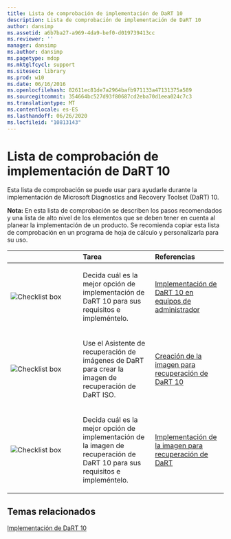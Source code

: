 ```yaml
---
title: Lista de comprobación de implementación de DaRT 10
description: Lista de comprobación de implementación de DaRT 10
author: dansimp
ms.assetid: a6b7ba27-a969-4da9-bef0-d019739413cc
ms.reviewer: ''
manager: dansimp
ms.author: dansimp
ms.pagetype: mdop
ms.mktglfcycl: support
ms.sitesec: library
ms.prod: w10
ms.date: 06/16/2016
ms.openlocfilehash: 82611ec81de7a2964bafb971133a47131375a589
ms.sourcegitcommit: 354664bc527d93f80687cd2eba70d1eea024c7c3
ms.translationtype: MT
ms.contentlocale: es-ES
ms.lasthandoff: 06/26/2020
ms.locfileid: "10813143"
---
```

# Lista de comprobación de implementación de DaRT 10


Esta lista de comprobación se puede usar para ayudarle durante la implementación de Microsoft Diagnostics and Recovery Toolset (DaRT) 10.

**Nota:**  En esta lista de comprobación se describen los pasos recomendados y una lista de alto nivel de los elementos que se deben tener en cuenta al planear la implementación de un producto. Se recomienda copiar esta lista de comprobación en un programa de hoja de cálculo y personalizarla para su uso.

 

<table>
<colgroup>
<col width="33%" />
<col width="33%" />
<col width="33%" />
</colgroup>
<thead>
<tr class="header">
<th align="left"></th>
<th align="left">Tarea</th>
<th align="left">Referencias</th>
</tr>
</thead>
<tbody>
<tr class="odd">
<td align="left"><img src="images/checklistbox.gif" alt="Checklist box" /></td>
<td align="left"><p>Decida cuál es la mejor opción de implementación de DaRT 10 para sus requisitos e impleméntelo.</p></td>
<td align="left"><p><a href="deploying-dart-10-to-administrator-computers.md" data-raw-source="[Deploying DaRT 10 to Administrator Computers](deploying-dart-10-to-administrator-computers.md)">Implementación de DaRT 10 en equipos de administrador</a></p></td>
</tr>
<tr class="even">
<td align="left"><img src="images/checklistbox.gif" alt="Checklist box" /></td>
<td align="left"><p>Use el Asistente de recuperación de imágenes de DaRT para crear la imagen de recuperación de DaRT ISO.</p></td>
<td align="left"><p><a href="creating-the-dart-10-recovery-image.md" data-raw-source="[Creating the DaRT 10 Recovery Image](creating-the-dart-10-recovery-image.md)">Creación de la imagen para recuperación de DaRT 10</a></p></td>
</tr>
<tr class="odd">
<td align="left"><img src="images/checklistbox.gif" alt="Checklist box" /></td>
<td align="left"><p>Decida cuál es la mejor opción de implementación de la imagen de recuperación de DaRT 10 para sus requisitos e impleméntelo.</p></td>
<td align="left"><p><a href="deploying-the-dart-recovery-image-dart-10.md" data-raw-source="[Deploying the DaRT Recovery Image](deploying-the-dart-recovery-image-dart-10.md)">Implementación de la imagen para recuperación de DaRT</a></p></td>
</tr>
</tbody>
</table>

 

## Temas relacionados


[Implementación de DaRT 10](deploying-dart-10.md)

 

 





